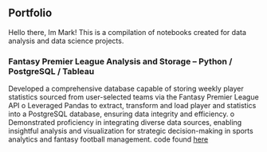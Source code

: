 ## Portfolio
Hello there, Im Mark! This is a compilation of notebooks created for data analysis and data science projects. 


### Fantasy Premier League Analysis and Storage – Python / PostgreSQL / Tableau
Developed a comprehensive database capable of storing weekly player statistics sourced 
from user-selected teams via the Fantasy Premier League API
o Leveraged Pandas to extract, transform and load player and statistics into a 
PostgreSQL database, ensuring data integrity and efficiency. 
o Demonstrated proficiency in integrating diverse data sources, enabling insightful 
analysis and visualization for strategic decision-making in sports analytics and 
fantasy football management. code found [here](https://github.com/amboym/DraftFPLDB)
